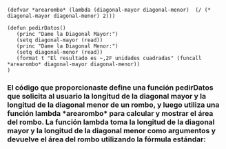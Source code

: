 ~~~
(defvar *arearombo* (lambda (diagonal-mayor diagonal-menor)  (/ (* diagonal-mayor diagonal-menor) 2)))

(defun pedirDatos()
   (princ "Dame la Diagonal Mayor:")
   (setq diagonal-mayor (read))
   (princ "Dame la Diagonal Menor:")
   (setq diagonal-menor (read))
   (format t "El resultado es ~,2F unidades cuadradas" (funcall *arearombo* diagonal-mayor diagonal-menor))
)
~~~


<h3>El código que proporcionaste define una función pedirDatos que solicita al usuario la longitud de la diagonal mayor 
y la longitud de la diagonal menor de un rombo, 
y luego utiliza una función lambda *arearombo* para calcular y mostrar el área del rombo. 
La función lambda toma la longitud de la diagonal mayor y 
la longitud de la diagonal menor como argumentos y devuelve el área del rombo utilizando la fórmula estándar:</h3>
